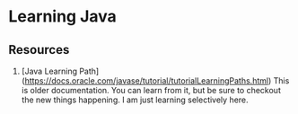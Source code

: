 # Learning Java

## Resources

1. [Java Learning Path] (https://docs.oracle.com/javase/tutorial/tutorialLearningPaths.html)
    This is older documentation. You can learn from it, but be sure to checkout the new things happening. I am just learning selectively here.

